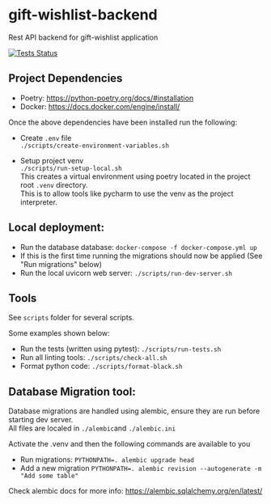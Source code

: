 # gift-wishlist-backend
Rest API backend for gift-wishlist application  

[![Tests Status](https://github.com/MattHolmes123/gift-wishlist-backend/workflows/Build/badge.svg?branch=main&event=push)](https://github.com/MattHolmes123/gift-wishlist-backend/actions?query=workflow%3ABuild+branch%3Amain+event%3Apush)

## Project Dependencies
- Poetry: https://python-poetry.org/docs/#installation
- Docker: https://docs.docker.com/engine/install/

Once the above dependencies have been installed run the following:   
- Create `.env` file  
`./scripts/create-environment-variables.sh`

- Setup project venv  
`./scripts/run-setup-local.sh`  
This creates a virtual environment using poetry located in the project root `.venv` directory.  
This is to allow tools like pycharm to use the venv as the project interpreter.


## Local deployment:
- Run the database database: `docker-compose -f docker-compose.yml up`
- If this is the first time running the migrations should now be applied (See "Run migrations" below)
- Run the local uvicorn web server: `./scripts/run-dev-server.sh`

## Tools
See `scripts` folder for several scripts.

Some examples shown below:
- Run the tests (written using pytest): `./scripts/run-tests.sh`
- Run all linting tools: `./scripts/check-all.sh`
- Format python code: `./scripts/format-black.sh`

## Database Migration tool:
Database migrations are handled using alembic, ensure they are run before starting dev server.  
All files are localed in `./alembic`and `./alembic.ini`

Activate the .venv and then the following commands are available to you
- Run migrations: `PYTHONPATH=. alembic upgrade head` 
- Add a new migration `PYTHONPATH=. alembic revision --autogenerate -m "Add some table"`  

Check alembic docs for more info: https://alembic.sqlalchemy.org/en/latest/
